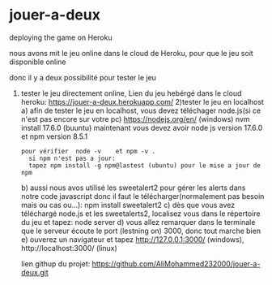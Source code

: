# jouer-a-deux
deploying the game on Heroku

nous avons mit le jeu online dans le cloud de Heroku, pour que le jeu soit disponible online

donc il y a deux possibilité pour tester le jeu
1) tester le jeu directement online, 
    Lien du jeu hebérgé dans le cloud heroku: https://jouer-a-deux.herokuapp.com/
2)tester le jeu en localhost 
   a) afin de tester le jeu en localhost, vous devez téléchager node.js(si ce n'est pas encore sur votre pc)
       https://nodejs.org/en/ (windows)
       nvm install 17.6.0 (buuntu)
       maintenant vous devez avoir node js version 17.6.0 et npm version 8.5.1

       pour vérifier  node -v    et npm -v .
         si npm n'est pas a jour: 
         tapez npm install -g npm@lastest (ubuntu) pour le mise a jour de npm
   b) aussi nous avos utilisé les sweetalert2 pour gérer les alerts dans notre code javascript
      donc il faut le télécharger(normalement pas besoin mais ou cas ou...): npm install sweetalert2 
   c) dès que vous avez téléchargé node.js et les sweetalerts2, localisez vous dans le répertoire du jeu et tapez: node server
   d) vous allez remarquer dans le terminale que le serveur écoute le port (lestning on) 3000, donc tout marche bien
   e) ouverez un navigateur et tapez http://127.0.0.1:3000/ (windows), http://localhost:3000/ (linux)

   lien githup du projet: https://github.com/AliMohammed232000/jouer-a-deux.git